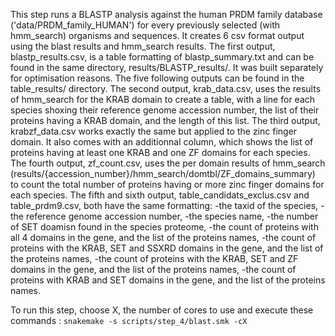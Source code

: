 This step runs a BLASTP analysis against the human PRDM family database ('data/PRDM_family_HUMAN') for every previously selected (with hmm_search) organisms and sequences. 
It creates 6 csv format output using the blast results and hmm_search results.
The first output, blastp_results.csv, is a table formatting of blastp_summary.txt and can be found in the same directory, results/BLASTP_results/. It was built separately for optimisation reasons. 
The five following outputs can be found in the table_results/ directory.
The second output, krab_data.csv, uses the results of hmm_search for the KRAB domain to create a table, with a line for each species shoxing their reference genome accession number, the list of their proteins having a KRAB domain, and the length of this list.
The third output, krabzf_data.csv works exactly the same but applied to the zinc finger domain. It also comes with an additionnal column, which shows the list of proteins having at least one KRAB and one ZF domains for each species.
The fourth output, zf_count.csv, uses the per domain results of hmm_search (results/{accession_number}/hmm_search/domtbl/ZF_domains_summary)  to count the total number of proteins having or more zinc finger domains for each species.
The fifth and sixth output, table_candidats_exclus.csv and table_prdm9.csv, both have the same formatting:
-the taxid of the species,
-the reference genome accession number,
-the species name,
-the number of SET doamisn found in the species proteome,
-the count of proteins with all 4 domains in the gene, and the list of the proteins names,
-the count of proteins with the KRAB, SET and SSXRD domains in the gene, and the list of the proteins names,
-the count of proteins with the KRAB, SET and ZF domains in the gene, and the list of the proteins names,
-the count of proteins with KRAB and SET domains in the gene, and the list of the proteins names.

To run this step, choose X, the number of cores to use and execute these commands :
    `snakemake -s scripts/step_4/blast.smk -cX`